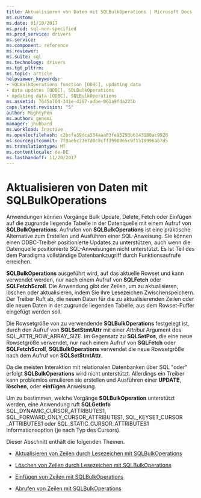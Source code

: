 ```yaml
---
title: Aktualisieren von Daten mit SQLBulkOperations | Microsoft Docs
ms.custom: 
ms.date: 01/19/2017
ms.prod: sql-non-specified
ms.prod_service: drivers
ms.service: 
ms.component: reference
ms.reviewer: 
ms.suite: sql
ms.technology: drivers
ms.tgt_pltfrm: 
ms.topic: article
helpviewer_keywords:
- SQLBulkOperations function [ODBC], updating data
- data updates [ODBC], SQLBulkOperations
- updating data [ODBC], SQLBulkOperations
ms.assetid: 7645a704-341e-4267-adbe-061a9fda225b
caps.latest.revision: "5"
author: MightyPen
ms.author: genemi
manager: jhubbard
ms.workload: Inactive
ms.openlocfilehash: c2bcfa39dca534aaa03fe95293b6143180ac9920
ms.sourcegitcommit: 7f8aebc72e7d0c8cff3990865c9f1316996a67d5
ms.translationtype: MT
ms.contentlocale: de-DE
ms.lasthandoff: 11/20/2017
---
```

# <a name="updating-data-with-sqlbulkoperations"></a>Aktualisieren von Daten mit SQLBulkOperations
Anwendungen können Vorgänge Bulk Update, Delete, Fetch oder Einfügen auf die zugrunde liegende Tabelle in der Datenquelle mit einem Aufruf von **SQLBulkOperations**. Aufrufen von **SQLBulkOperations** ist eine praktische Alternative zum Erstellen und Ausführen einer SQL-Anweisung. Sie können einen ODBC-Treiber positionierte Updates zu unterstützen, auch wenn die Datenquelle positionierte SQL-Anweisungen nicht unterstützt. Es ist Teil des dem Paradigma vollständige Datenbankzugriff durch Funktionsaufrufe erreichen.  
  
 **SQLBulkOperations** ausgeführt wird, auf das aktuelle Rowset und kann verwendet werden, nur nach einem Aufruf von **SQLFetch** oder **SQLFetchScroll**. Die Anwendung gibt der Zeilen, um zu aktualisieren, löschen oder aktualisieren, indem Sie ihre Lesezeichen Zwischenspeichern. Der Treiber Ruft ab, die neuen Daten für die zu aktualisierenden Zeilen oder die neuen Daten in der zugrunde liegenden Tabelle, aus dem Rowset-Puffer eingefügt werden soll.  
  
 Die Rowsetgröße von zu verwendende **SQLBulkOperations** festgelegt ist, durch den Aufruf von **SQLSetStmtAttr** mit einer *Attribut* Argument des SQL_ATTR_ROW_ARRAY_SIZE. Im Gegensatz zu **SQLSetPos**, die eine neue Rowsetgröße verwendet, nur nach einem Aufruf von **SQLFetch** oder **SQLFetchScroll**, **SQLBulkOperations** verwendet die neue Rowsetgröße nach dem Aufruf von **SQLSetStmtAttr**.  
  
 Da die meisten Interaktion mit relationalen Datenbanken über SQL "oder" erfolgt **SQLBulkOperations** wird nicht unterstützt. Allerdings ein Treiber kann problemlos emulieren sie erstellen und Ausführen einer **UPDATE**, **löschen**, oder **einfügen** Anweisung.  
  
 Um zu bestimmen, welche Vorgänge **SQLBulkOperation** unterstützt werden, eine Anwendung ruft **SQLGetInfo** SQL_DYNAMIC_CURSOR_ATTRIBUTES1, SQL_FORWARD_ONLY_CURSOR_ATTRIBUTES1, SQL_KEYSET_CURSOR _ATTRIBUTES1 oder SQL_STATIC_CURSOR_ATTRIBUTES1 Informationsoption (je nach Typ des Cursors).  
  
 Dieser Abschnitt enthält die folgenden Themen.  
  
-   [Aktualisieren von Zeilen durch Lesezeichen mit SQLBulkOperations](../../../odbc/reference/develop-app/updating-rows-by-bookmark-with-sqlbulkoperations.md)  
  
-   [Löschen von Zeilen durch Lesezeichen mit SQLBulkOperations](../../../odbc/reference/develop-app/deleting-rows-by-bookmark-with-sqlbulkoperations.md)  
  
-   [Einfügen von Zeilen mit SQLBulkOperations](../../../odbc/reference/develop-app/inserting-rows-with-sqlbulkoperations.md)  
  
-   [Abrufen von Zeilen mit SQLBulkOperations](../../../odbc/reference/develop-app/fetching-rows-with-sqlbulkoperations.md)
